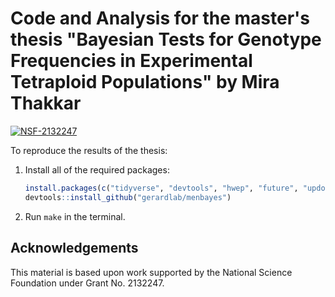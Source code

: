 # Code and Analysis for the master's thesis "Bayesian Tests for Genotype Frequencies in Experimental Tetraploid Populations" by Mira Thakkar

[![NSF-2132247](https://img.shields.io/badge/NSF-2132247-blue.svg)](https://nsf.gov/awardsearch/showAward?AWD_ID=2132247)

To reproduce the results of the thesis:

1. Install all of the required packages:
    ``` r
    install.packages(c("tidyverse", "devtools", "hwep", "future", "updog", "doRNG", "doFuture", "foreach", "rgntools", "MASS", "ggthemes"))
    devtools::install_github("gerardlab/menbayes")
    ```
    
2. Run `make` in the terminal.


## Acknowledgements

This material is based upon work supported by the National Science
Foundation under Grant No. 2132247.
